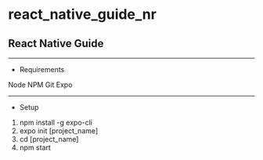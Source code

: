# react_native_guide_nr

## React Native Guide

--------------------------

- Requirements

Node 
NPM
Git
Expo

--------------------------

- Setup

1. npm install -g expo-cli
2. expo init [project_name]
3. cd [project_name]
4. npm start


